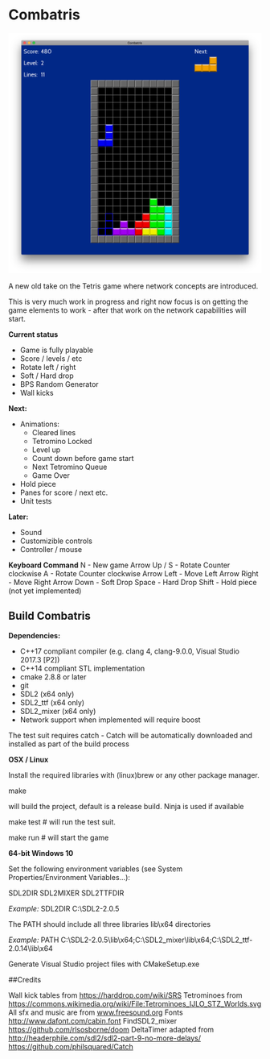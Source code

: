 # Combatris

![screenshots](screenshots/combatris-demo-1.png)

A new old take on the Tetris game where network concepts are introduced.

This is very much work in progress and right now focus is on getting the game
elements to work - after that work on the network capabilities will start.

**Current status**
* Game is fully playable
* Score / levels / etc
* Rotate left / right
* Soft / Hard drop
* BPS Random Generator
* Wall kicks

**Next:**
* Animations:
  * Cleared lines
  * Tetromino Locked
  * Level up
  * Count down before game start
  * Next Tetromino Queue
  * Game Over
* Hold piece
* Panes for score / next etc.
* Unit tests

**Later:**
* Sound
* Customizible controls
* Controller / mouse

**Keyboard Command**
N - New game
Arrow Up / S - Rotate Counter clockwise
A - Rotate Counter clockwise
Arrow Left - Move Left
Arrow Right - Move Right
Arrow Down - Soft Drop
Space - Hard Drop
Shift - Hold piece (not yet implemented)

## Build Combatris

**Dependencies:**
* C++17 compliant compiler (e.g. clang 4, clang-9.0.0, Visual Studio 2017.3 [P2])
* C++14 compliant STL implementation
* cmake 2.8.8 or later
* git
* SDL2 (x64 only)
* SDL2_ttf (x64 only)
* SDL2_mixer (x64 only)
* Network support when implemented will require boost

The test suit requires catch - Catch will be automatically downloaded and installed
as part of the build process

**OSX / Linux**

Install the required libraries with (linux)brew or any other package manager.

make

will build the project, default is a release build. Ninja is used if available

make test # will run the test suit.

make run # will start the game

**64-bit Windows 10**

Set the following environment variables (see System Properties/Environment Variables...):

SDL2DIR
SDL2MIXER
SDL2TTFDIR

*Example:*
SDL2DIR C:\SDL2-2.0.5

The PATH should include all three libraries lib\x64 directories

*Example:*
PATH C:\SDL2-2.0.5\lib\x64;C:\SDL2_mixer\lib\x64;C:\SDL2_ttf-2.0.14\lib\x64

Generate Visual Studio project files with CMakeSetup.exe

##Credits

Wall kick tables from https://harddrop.com/wiki/SRS
Tetrominoes from https://commons.wikimedia.org/wiki/File:Tetrominoes_IJLO_STZ_Worlds.svg
All sfx and music are from www.freesound.org
Fonts http://www.dafont.com/cabin.font
FindSDL2_mixer https://github.com/rlsosborne/doom
DeltaTimer adapted from http://headerphile.com/sdl2/sdl2-part-9-no-more-delays/
https://github.com/philsquared/Catch

